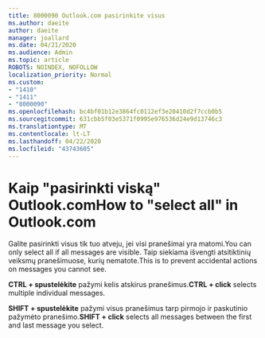 ```yaml
---
title: 8000090 Outlook.com pasirinkite visus
ms.author: daeite
author: daeite
manager: joallard
ms.date: 04/21/2020
ms.audience: Admin
ms.topic: article
ROBOTS: NOINDEX, NOFOLLOW
localization_priority: Normal
ms.custom:
- "1410"
- "1411"
- "8000090"
ms.openlocfilehash: bc4bf01b12e3864fc0112ef3e20410d2f7ccb0b5
ms.sourcegitcommit: 631cbb5f03e5371f0995e976536d24e9d13746c3
ms.translationtype: MT
ms.contentlocale: lt-LT
ms.lasthandoff: 04/22/2020
ms.locfileid: "43743605"
---
```

# <a name="how-to-select-all-in-outlookcom"></a><span data-ttu-id="8d102-102">Kaip "pasirinkti viską" Outlook.com</span><span class="sxs-lookup"><span data-stu-id="8d102-102">How to "select all" in Outlook.com</span></span>

<span data-ttu-id="8d102-103">Galite pasirinkti visus tik tuo atveju, jei visi pranešimai yra matomi.</span><span class="sxs-lookup"><span data-stu-id="8d102-103">You can only select all if all messages are visible.</span></span> <span data-ttu-id="8d102-104">Taip siekiama išvengti atsitiktinių veiksmų pranešimuose, kurių nematote.</span><span class="sxs-lookup"><span data-stu-id="8d102-104">This is to prevent accidental actions on messages you cannot see.</span></span>

<span data-ttu-id="8d102-105">**CTRL + spustelėkite** pažymi kelis atskirus pranešimus.</span><span class="sxs-lookup"><span data-stu-id="8d102-105">**CTRL + click** selects multiple individual messages.</span></span>

<span data-ttu-id="8d102-106">**SHIFT + spustelėkite** pažymi visus pranešimus tarp pirmojo ir paskutinio pažymėto pranešimo.</span><span class="sxs-lookup"><span data-stu-id="8d102-106">**SHIFT + click** selects all messages between the first and last message you select.</span></span>